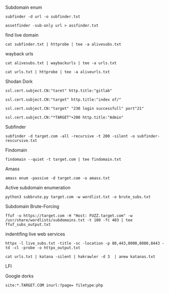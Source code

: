 

Subdomain enum

~~~
subfinder -d url -o subfinder.txt
~~~

~~~
assetfinder -sub-only url > assfinder.txt
~~~

find live domain

~~~
cat subfinder.txt | httprobe | tee -a alivesubs.txt
~~~

wayback urls


~~~
cat alivesubs.txt | waybackurls | tee -a urls.txt
~~~


~~~
cat urls.txt | httprobe | tee -a aliveurls.txt
~~~



Shodan Dork

~~~
ssl.cert.subject.CN:"taret" http.title:"gitlab"
~~~

~~~
ssl.cert.subject.CN:"target" http.title:"index of/"
~~~

~~~
ssl.cert.subject.CN:"target" "230 login successfull" port"21"
~~~

~~~
ssl.cert.subject.CN:"*TARGET"+200 http.title:"Admin"
~~~


Subfinder 

~~~
subfinder -d target.com -all -recursive -t 200 -silent -o subfinder-rescursive.txt
~~~


Findomain 

~~~
findomain --quiet -t target.com | tee findomain.txt
~~~

Amass 

~~~
amass enum -passive -d target.com -o amass.txt
~~~

Active subdomain enumeration

~~~
python3 subbrute.py target.com -w wordlist.txt -o brute_subs.txt
~~~

Subdomain Brute-Forcing

~~~
ffuf -u https://target.com -H "Host: FUZZ.target.com" -w /usr/share/wordlists/subdomains.txt -t 100 -fc 403 | tee ffuf_subs_output.txt
~~~

indentifing live web services

```
httpx -l live_subs.txt -title -sc -location -p 80,443,8000,8080,8443 -td -cl -probe -o httpx_output.txt
```

```
cat urls.txt | katana -silent | hakrawler -d 3  | anew katanas.txt
```

LFI 

Google dorks

```
site:*.TARGET.COM inurl:?page= filetype:php
```

